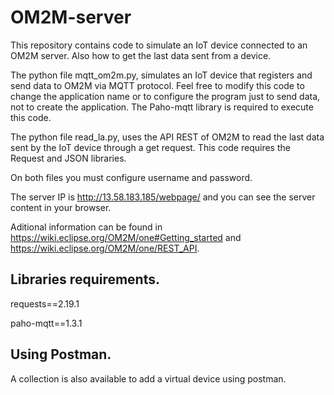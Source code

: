 # OM2M-server
This repository contains code to simulate an IoT device connected to an OM2M  server. Also how to get the last data sent from a device.

The python file mqtt_om2m.py, simulates an IoT device that registers and send data to OM2M via MQTT protocol. Feel free to modify this code to change the application name or to configure the program just to send data, not to create the application. The Paho-mqtt library is required to execute this code.

The python file read_la.py, uses the API REST of OM2M to read the last data sent by the IoT device through a get request. This code requires the Request and JSON libraries.

On both files you must configure username and password.

The server IP is http://13.58.183.185/webpage/ and you can see the server content in your browser.

Aditional information can be found in https://wiki.eclipse.org/OM2M/one#Getting_started and https://wiki.eclipse.org/OM2M/one/REST_API.

## Libraries requirements.

requests==2.19.1

paho-mqtt==1.3.1

## Using Postman.
A collection is also available to add a virtual device using postman.
